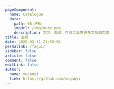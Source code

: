```yaml
---
pageComponent:
  name: Catalogue
  data:
    path: 08.法规
    imgUrl: /img/more.png
    description: 学习、面试、在线工具等更多文章和页面
title: 法规
date: 2020-03-11 21:50:56
permalink: /fagui/
sidebar: false
article: false
comment: false
editLink: false
author:
  name: xugaoyi
  link: https://github.com/xugaoyi
---
```

